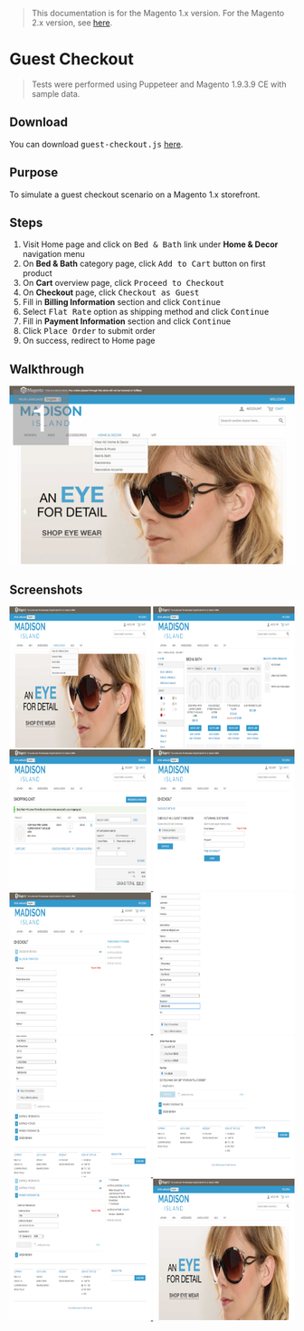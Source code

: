 <blockquote class="important">
This documentation is for the Magento 1.x version. For the Magento 2.x version, see <a href="https://nickolasburr.github.io/magento/extensions/2.x/testlivecheckout/latest">here</a>.
</blockquote>

# Guest Checkout

<blockquote class="notice">Tests were performed using Puppeteer and Magento 1.9.3.9 CE with sample data.</blockquote>

## Download

You can download <tt>guest-checkout.js</tt> [here](https://nickolasburr.github.io/magento/extensions/1.x/testlivecheckout/1.1.0/puppeteer/src/guest-checkout.js).

## Purpose

To simulate a guest checkout scenario on a Magento 1.x storefront.

## Steps

1. Visit Home page and click on <tt>Bed & Bath</tt> link under __Home & Decor__ navigation menu
2. On __Bed & Bath__ category page, click <tt>Add to Cart</tt> button on first product
3. On __Cart__ overview page, click <tt>Proceed to Checkout</tt>
4. On __Checkout__ page, click <tt>Checkout as Guest</tt>
5. Fill in __Billing Information__ section and click <tt>Continue</tt>
6. Select <tt>Flat Rate</tt> option as shipping method and click <tt>Continue</tt>
7. Fill in __Payment Information__ section and click <tt>Continue</tt>
8. Click <tt>Place Order</tt> to submit order
9. On success, redirect to Home page

## Walkthrough

<a href="/magento/extensions/1.x/testlivecheckout/1.1.0/puppeteer/img/guest-checkout/walkthrough.gif" target="_blank">
  <img src="/magento/extensions/1.x/testlivecheckout/1.1.0/puppeteer/img/guest-checkout/walkthrough.gif">
</a>

## Screenshots

<a href="/magento/extensions/1.x/testlivecheckout/1.1.0/puppeteer/img/guest-checkout/step-01.png" target="_blank">
  <img src="/magento/extensions/1.x/testlivecheckout/1.1.0/puppeteer/img/guest-checkout/step-01.png" alt="Step One" height="250" width="250">
</a>
<a href="/magento/extensions/1.x/testlivecheckout/1.1.0/puppeteer/img/guest-checkout/step-02.png" target="_blank">
  <img src="/magento/extensions/1.x/testlivecheckout/1.1.0/puppeteer/img/guest-checkout/step-02.png" alt="Step Two" height="250" width="250">
</a>
<a href="/magento/extensions/1.x/testlivecheckout/1.1.0/puppeteer/img/guest-checkout/step-03.png" target="_blank">
  <img src="/magento/extensions/1.x/testlivecheckout/1.1.0/puppeteer/img/guest-checkout/step-03.png" alt="Step Three" height="250" width="250">
</a>
<a href="/magento/extensions/1.x/testlivecheckout/1.1.0/puppeteer/img/guest-checkout/step-04.png" target="_blank">
  <img src="/magento/extensions/1.x/testlivecheckout/1.1.0/puppeteer/img/guest-checkout/step-04.png" alt="Step Four" height="250" width="250">
</a>
<a href="/magento/extensions/1.x/testlivecheckout/1.1.0/puppeteer/img/guest-checkout/step-05.png" target="_blank">
  <img src="/magento/extensions/1.x/testlivecheckout/1.1.0/puppeteer/img/guest-checkout/step-05.png" alt="Step Five" height="250" width="250">
</a>
<a href="/magento/extensions/1.x/testlivecheckout/1.1.0/puppeteer/img/guest-checkout/step-06.png" target="_blank">
  <img src="/magento/extensions/1.x/testlivecheckout/1.1.0/puppeteer/img/guest-checkout/step-06.png" alt="Step Six" height="250" width="250">
</a>
<a href="/magento/extensions/1.x/testlivecheckout/1.1.0/puppeteer/img/guest-checkout/step-07.png" target="_blank">
  <img src="/magento/extensions/1.x/testlivecheckout/1.1.0/puppeteer/img/guest-checkout/step-07.png" alt="Step Seven" height="250" width="250">
</a>
<a href="/magento/extensions/1.x/testlivecheckout/1.1.0/puppeteer/img/guest-checkout/step-08.png" target="_blank">
  <img src="/magento/extensions/1.x/testlivecheckout/1.1.0/puppeteer/img/guest-checkout/step-08.png" alt="Step Eight" height="250" width="250">
</a>
<a href="/magento/extensions/1.x/testlivecheckout/1.1.0/puppeteer/img/guest-checkout/step-09.png" target="_blank">
  <img src="/magento/extensions/1.x/testlivecheckout/1.1.0/puppeteer/img/guest-checkout/step-09.png" alt="Step Nine" height="250" width="250">
</a>
<a href="/magento/extensions/1.x/testlivecheckout/1.1.0/puppeteer/img/guest-checkout/step-10.png" target="_blank">
  <img src="/magento/extensions/1.x/testlivecheckout/1.1.0/puppeteer/img/guest-checkout/step-10.png" alt="Step Ten" height="250" width="250">
</a>
